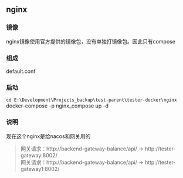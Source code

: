 ## nginx

### 镜像
nginx镜像使用官方提供的镜像包，没有单独打镜像包。因此只有compose


### 组成
default.conf

### 启动
`cd E:\Development\Projects_backup\test-parent\tester-docker\nginx`
docker-compose -p nginx_compose up -d


### 说明
现在这个nginx是给nacos和网关用的
> 网关请求：http://backend-gateway-balance/api/ -> http://tester-gateway:8002/  
> 网关请求：http://backend-gateway-balance/api/ -> http://tester-gateway1:8002/




